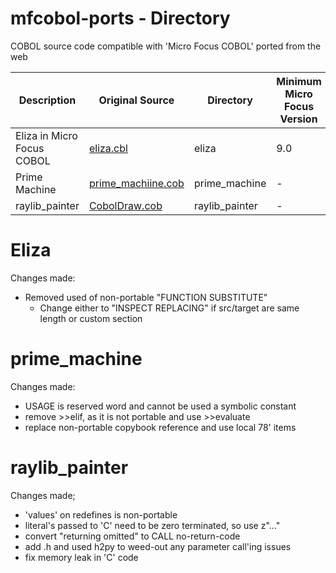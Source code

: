 # mfcobol-ports - Directory
COBOL source code compatible with 'Micro Focus COBOL' ported from the web

| Description                | Original Source                                                                                                        | Directory      | Minimum Micro Focus Version |
| -------------------------- | ---------------------------------------------------------------------------------------------------------------------- | -------------- | --------------------------- |
| Eliza in Micro Focus COBOL | [eliza.cbl](https://github.com/OCamlPro/gnucobol-contrib/blob/master/samples/eliza/eliza.cbl)                          | eliza          | 9.0                         |
| Prime Machine              | [prime_machiine.cob](https://github.com/OCamlPro/gnucobol-contrib/blob/master/samples/prime_machine/prime_machine.cob) | prime_machine  | -                           |
| raylib_painter             | [CobolDraw.cob](https://github.com/OCamlPro/gnucobol-contrib/blob/master/samples/raylib_painter/CobolDraw.cob)         | raylib_painter | -                           |



# Eliza

Changes made:
 - Removed used of non-portable "FUNCTION SUBSTITUTE"
   - Change either to "INSPECT REPLACING" if src/target are same length or custom section

# prime_machine

Changes made:

 - USAGE is reserved word and cannot be used a symbolic constant
 - remove >>elif, as it is not portable and use >>evaluate
 - replace non-portable copybook reference and use local 78' items

# raylib_painter

Changes made;
  
  - 'values' on redefines is non-portable
  - literal's passed to 'C' need to be zero terminated, so use z"..."
  - convert "returning omitted" to CALL no-return-code
  - add .h and used h2py to weed-out any parameter call'ing issues
  - fix memory leak in 'C' code